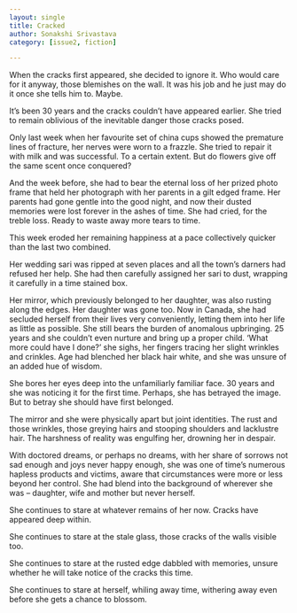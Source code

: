 ```yaml
---
layout: single
title: Cracked
author: Sonakshi Srivastava
category: [issue2, fiction]

---
```


When the cracks first appeared, she decided to ignore it. Who would care for it anyway, those blemishes on the wall. It was his job and he just may do it once she tells him to. Maybe.

It’s been 30 years and the cracks couldn’t have appeared earlier. She tried to remain oblivious of the inevitable danger those cracks posed.

Only last week when her favourite set of china cups showed the premature lines of fracture, her nerves were worn to a frazzle. She tried to repair it with milk and was successful. To a certain extent. But do flowers give off the same scent once conquered?

And the week before, she had to bear the eternal loss of her prized photo frame that held her photograph with her parents in a gilt edged frame. Her parents had gone gentle into the good night, and now their dusted memories were lost forever in the ashes of time. She had cried, for the treble loss. Ready to waste away more tears to time. 

This week eroded her remaining happiness at a pace collectively quicker than the last two combined.

Her wedding sari was ripped at seven places and all the town’s darners had refused her help. She had then carefully assigned her sari to dust, wrapping it carefully in a time stained box.

Her mirror, which previously belonged to her daughter, was also rusting along the edges. Her daughter was gone too. Now in Canada, she had secluded herself from their lives very conveniently, letting them into her life as little as possible. She still bears the burden of anomalous upbringing. 25 years and she couldn’t even nurture and bring up a proper child. ‘What more could have I done?’ she sighs, her fingers tracing her slight wrinkles and crinkles. Age had blenched her black hair white, and she was unsure of an added hue of wisdom.

She bores her eyes deep into the unfamiliarly familiar face. 30 years and she was noticing it for the first time. Perhaps, she has betrayed the image. But to betray she should have first belonged.

The mirror and she were physically apart but joint identities. The rust and those wrinkles, those greying hairs and stooping shoulders and lacklustre hair. The harshness of reality was engulfing her, drowning her in despair.

With doctored dreams, or perhaps no dreams, with her share of sorrows not sad enough and joys never happy enough, she was one of time’s numerous hapless products and victims, aware that circumstances were more or less beyond her control. She had blend into the background of wherever she was – daughter, wife and mother but never herself.

She continues to stare at whatever remains of her now. Cracks have appeared deep within. 

She continues to stare at the stale glass, those cracks of the walls visible too. 

She continues to stare at the rusted edge dabbled with memories, unsure whether he will take notice of the cracks this time.

She continues to stare at herself, whiling away time, withering away even before she gets a chance to blossom.


